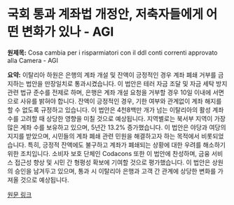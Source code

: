 # 국회 통과 계좌법 개정안, 저축자들에게 어떤 변화가 있나 - AGI

**원제목:** Cosa cambia per i risparmiatori con il ddl conti correnti approvato alla Camera - AGI

**요약:** 이탈리아 하원은 은행의 계좌 개설 및 잔액이 긍정적인 경우 계좌 폐쇄 거부를 금지하는 법안을 만장일치로 통과시켰습니다.  이 법안은 테러 자금 조달 및 자금 세탁 방지 관련 법규 준수를 전제로 하며, 은행은 계좌 개설 요청을 거부할 경우 10일 이내에 서면으로 사유를 밝혀야 합니다.  잔액이 긍정적인 경우, 기한 여부와 관계없이 계좌 해지를 할 수 없도록 규정하고 있습니다.  이 법안은 4천8백만 개가 넘는 이탈리아의 활성 계좌 수를 고려할 때 상당한 영향을 미칠 것으로 예상됩니다.  지역별로는 북서부 지역이 가장 많은 계좌 수를 보유하고 있으며, 5년간 13.2% 증가했습니다.  이 법안은 야당과 여당의 지지를 받았으며,  시민들의 계좌 폐쇄 관련 민원을 해결하고자 하는 목적에서 비롯되었습니다.  특히, 긍정적 잔액에도 불구하고 계좌가 폐쇄되는 상황에 대한 우려를 해소하기 위한 조치입니다.  소비자 보호 단체인 Codacons 또한 이 법안에 찬성하며,  금융 서비스 접근성 향상 및 시민 간 형평성 확보에 기여할 것으로 평가했습니다.  이 법안은 상원의 승인을 남겨두고 있으며,  통과 시 이탈리아 은행과 고객 간 관계에 상당한 변화를 가져올 것으로 예상됩니다.

[원문 링크](https://www.agi.it/economia/news/2025-07-23/conti-correnti-ddl-novita-risparmiatori-32427946/)
